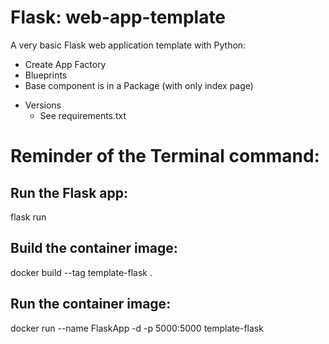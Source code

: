 # Flask: web-app-template
A very basic Flask web application template with Python:
  * Create App Factory 
  * Blueprints 
  * Base component is in a Package (with only index page)

- Versions
  * See requirements.txt

# Reminder of the Terminal command:

Run the Flask app:
------------------
flask run

Build the container image:
--------------------------
docker build --tag template-flask .

Run the container image:
-----------------------
docker run --name FlaskApp -d -p 5000:5000 template-flask